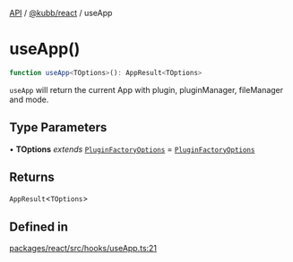 [API](../../../packages.md) / [@kubb/react](../index.md) / useApp

# useApp()

```ts
function useApp<TOptions>(): AppResult<TOptions>
```

`useApp` will return the current App with plugin, pluginManager, fileManager and mode.

## Type Parameters

• **TOptions** *extends* [`PluginFactoryOptions`](../../core/type-aliases/PluginFactoryOptions.md) = [`PluginFactoryOptions`](../../core/type-aliases/PluginFactoryOptions.md)

## Returns

`AppResult`\<`TOptions`\>

## Defined in

[packages/react/src/hooks/useApp.ts:21](https://github.com/kubb-project/kubb/blob/ff80665146ae086e044807d0072fda660e72e1fd/packages/react/src/hooks/useApp.ts#L21)
